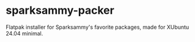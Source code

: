 # sparksammy-packer
Flatpak installer for Sparksammy's favorite packages, made for XUbuntu 24.04 minimal.
